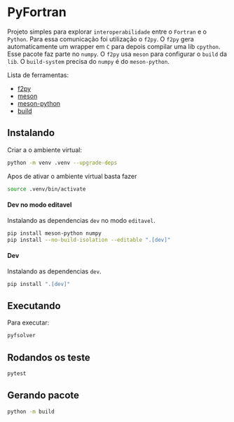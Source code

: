 # PyFortran

Projeto simples para explorar `interoperabilidade` entre o `Fortran` e o `Python`. Para essa comunicação foi utilização o `f2py`. O `f2py` gera automaticamente um wrapper em `C` para depois compilar uma lib `cpython`. Esse pacote faz parte no `numpy`. O `f2py` usa `meson` para configurar o `build` da `lib`. O `build-system` precisa do `numpy` é do  `meson-python`.

Lista de ferramentas:

 - [f2py](https://numpy.org/doc/stable/f2py/)
 - [meson](https://mesonbuild.com/)
 - [meson-python](https://mesonbuild.com/meson-python/)
 - [build](https://pypa-build.readthedocs.io/en/latest/)

## Instalando

Criar a o ambiente virtual:

```bash
python -m venv .venv --upgrade-deps
```

Apos de ativar o ambiente virtual basta fazer

```bash
source .venv/bin/activate
```

#### Dev no modo editavel

Instalando as dependencias `dev` no modo `editavel`.

```bash
pip install meson-python numpy
pip install --no-build-isolation --editable ".[dev]"
```

#### Dev

Instalando as dependencias `dev`.

```bash
pip install ".[dev]"
```

## Executando

Para executar:

```bash
pyfsolver
```

## Rodandos os teste

```bash
pytest
```

## Gerando pacote

```bash
python -m build
```
